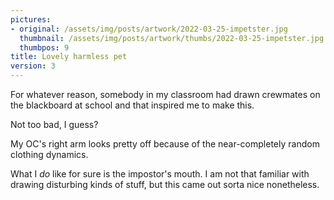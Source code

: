 ```yaml
---
pictures:
- original: /assets/img/posts/artwork/2022-03-25-impetster.jpg
  thumbnail: /assets/img/posts/artwork/thumbs/2022-03-25-impetster.jpg
  thumbpos: 9
title: Lovely harmless pet
version: 3
---
```

For whatever reason, somebody in my classroom had drawn crewmates on the blackboard at school and that inspired me to make this.

Not too bad, I guess?

My OC's right arm looks pretty off because of the near-completely random clothing dynamics.

What I *do* like for sure is the impostor's mouth.
I am not that familiar with drawing disturbing kinds of stuff, but this came out sorta nice nonetheless.
